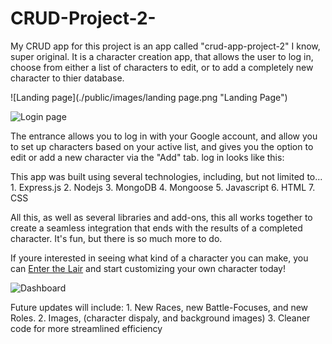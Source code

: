 # CRUD-Project-2-
  My CRUD app for this project is an app called "crud-app-project-2" I know, super original. It is a character creation app, that allows the user to log in, choose from either a list of characters to edit, or to add a completely new character to thier database. 

![Landing page](./public/images/landing page.png "Landing Page")

![Login page](images//public/images/login.png "Login Page")



  The entrance allows you to log in with your Google account, and allow you to set up characters based on your active list, and gives you the option to edit or add a new character via the "Add" tab. log in looks like this:

  This app was built using several technologies, including, but not limited to...
    1. Express.js
    2. Nodejs
    3. MongoDB
    4. Mongoose
    5. Javascript
    6. HTML
    7. CSS

  All this, as well as several libraries and add-ons, this all works together to create a seamless integration that ends with the results of a completed character. It's fun, but there is so much more to do.

  If youre interested in seeing what kind of a character you can make, you can [Enter the Lair](https://git.heroku.com/crud-app-project-2.git) and start customizing your own character today!

![Dashboard](images//public/images/dashboard.png "Dashboard")


  Future updates will include:
    1. New Races, new Battle-Focuses, and new Roles.
    2. Images, (character dispaly, and background images)
    3. Cleaner code for more streamlined efficiency



